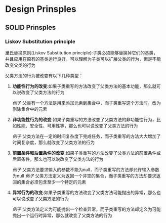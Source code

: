 # Design Prinsples

## SOLID Prinsples

### Liskov Substitution principle

里氏替换原则(Liskov Substitution principle):子类必须能够替换掉它们的基类，并且应用在原有的基类运行良好，可以理解为子类可以扩展父类的行为，但是不能改变父类的行为

父类方法的行为被改变有以下几种类型：

1. **功能性行为的改变**:如果子类重写的方法改变了父类方法的基本功能，那么就可以说改变了父类方法的行为

    _例子_ 父类有一个方法是用来添加元素到集合中，而子类重写这个方法时，改为删除集合中的元素

2. **非功能性行为的改变**:如果子类重写的方法改变了父类方法的非功能性行为，比如性能、安全性、可用性等，那么也可以说改变了父类方法的行为

    _例子_ 父类方法在一定的时间复杂度下完成任务，而子类重写的方法大大增加了时间复杂度，那么就改变了父类方法的行为

3. **前置条件和后置条件的改变**:如果子类重写的方法改变了父类方法的前置条件或后置条件，那么也可以说改变了父类方法的行为

    _例子_ 父类方法要求输入的参数不能为null，而子类重写的方法却允许输入参数为null
    _例子_ 父类方法定义为返回一个非空的集合，而子类重写的方法却要求返回的集合必须包含至少一个特定的元素

4. **异常行为的改变**:如果子类重写的方法改变了父类方法可能抛出的异常，那么也可以说改变了父类方法的行为

    _例子_ 父类方法定义为可能抛出一个检查异常，而子类重写的方法却定义为可能抛出一个运行时异常，那么就改变了父类方法的行为
